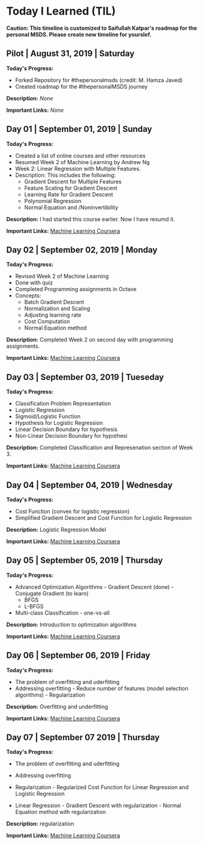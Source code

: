# Today I Learned (TIL)

**Caution: This timeline is customized to Saifullah Katpar's roadmap for the personal MSDS. Please create new timeline for yourslef.**


## Pilot | August 31, 2019 | Saturday

**Today's Progress:** 

- Forked Repository for #thepersonalmsds (credit: M. Hamza Javed)
- Created roadmap for the #thepersonalMSDS journey 

**Description:** *None*

**Important Links:** *None*

## Day 01 | September 01, 2019 | Sunday

**Today's Progress:** 

- Created a list of online courses and other resources
- Resumed Week 2 of Machine Learning by Andrew Ng
- Week 2: Linear Regression with Multiple Features. 
- Description: This includes the following:
    - Gradient Descent for Multiple Features
    - Feature Scaling for Gradient Descent
    - Learning Rate for Gradient Descent
    - Polynomial Regression
    - Normal Equation and /Noninvertibility



**Description:** I had started this course earlier. Now I have resumd it. 

**Important Links:** [Machine Learning Coursera](https://www.coursera.org/learn/machine-learning/home/week/2)


## Day 02 | September 02, 2019 | Monday

**Today's Progress:** 

 - Revised Week 2 of Machine Learning
 - Done with quiz
 - Completed Programming assignments in Octave
 - Concepts:
    - Batch Gradient Descent
    - Normalization and Scaling
    - Adjusting learning rate
    - Cost Computation
    - Normal Equation method


**Description:** Completed Week 2 on second day with programming assignments.

**Important Links:** [Machine Learning Coursera](https://www.coursera.org/learn/machine-learning/home/week/2)



## Day 03 | September 03, 2019 | Tueseday

**Today's Progress:** 

- Classification Problem Representation
- Logistic Regression
- Sigmoid/Logistic Function
- Hypothesis for Logistic Regression
- Linear Decision Boundary for hypothesis
- Non-Linear Decision Boundary for hypothesi

**Description:** Completed Classification and Represenation section of Week 3.

**Important Links:** [Machine Learning Coursera](https://www.coursera.org/learn/machine-learning/home/week/3)


## Day 04 | September 04, 2019 | Wednesday

**Today's Progress:** 

- Cost Function (convex for logistic regression)
- Simplified Gradient Descent and Cost Function for Logistic Regression

**Description:** Logistic Regression Model

**Important Links:** [Machine Learning Coursera](https://www.coursera.org/learn/machine-learning/home/week/3)



## Day 05 | September 05, 2019 | Thursday

**Today's Progress:** 

- Advanced Optimization Algorithms
         - Gradient Descent (done)
         - Conjugate Gradient (to learn)
    - BFGS
    - L-BFGS
- Multi-class Classification
         - one-vs-all

**Description:** Introduction to optimization algorithms

**Important Links:** [Machine Learning Coursera](https://www.coursera.org/learn/machine-learning/home/week/3)




## Day 06 | September 06, 2019 | Friday

**Today's Progress:** 

- The problem of overfitting and uderfitting
- Addressing overfitting
               - Reduce number of features (model selection algorithms)
              - Regularization


**Description:** Overfitting and underfitting

**Important Links:** [Machine Learning Coursera](https://www.coursera.org/learn/machine-learning/home/week/3)



## Day 07 | September 07 2019 | Thursday

**Today's Progress:** 

- The problem of overfitting and uderfitting
- Addressing overfitting
- Regularization
         - Regularized Cost Function for Linear Regression and Logistic Regression

- Linear Regression
         - Gradient Descent with regularization
         - Normal Equation method with regularization




**Description:** regularization

**Important Links:** [Machine Learning Coursera](https://www.coursera.org/learn/machine-learning/home/week/3)



